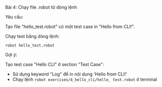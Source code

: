 Bài 4: Chạy file .robot từ dòng lệnh

Yêu cầu:

Tạo file "hello_test.robot" có một test case in "Hello from CLI!".

Chạy test bằng dòng lệnh:
```commandline
robot hello_test.robot
```

Gợi ý:

Tạo test case "Hello CLI" ở section "Test Case":
- Sử dụng keyword "Log" để in nội dung 'Hello from CLI!'
- Chạy lệnh `robot exercises/4_hello_cli/hello_ test.robot` ở terminal